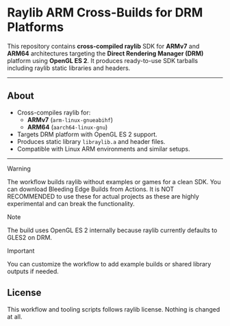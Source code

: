 # Raylib ARM Cross-Builds for DRM Platforms

This repository contains **cross-compiled raylib** SDK for **ARMv7** and **ARM64** architectures targeting the **Direct Rendering Manager (DRM)** platform using **OpenGL ES 2**. It produces ready-to-use SDK tarballs including raylib static libraries and headers.

---

## About 
- Cross-compiles raylib for:
  - **ARMv7** (`arm-linux-gnueabihf`)
  - **ARM64** (`aarch64-linux-gnu`)
- Targets DRM platform with OpenGL ES 2 support.
- Produces static library `libraylib.a` and header files.
- Compatible with Linux ARM environments and similar setups.



---



> [!Warning]
> The workflow builds raylib without examples or games for a clean SDK. You can download Bleeding Edge Builds from Actions. It is NOT RECOMMENDED to use these for actual projects as these are highly experimental and can break the functionality.

> [!Note]
> The build uses OpenGL ES 2 internally because raylib currently defaults to GLES2 on DRM.


> [!Important]
> You can customize the workflow to add example builds or shared library outputs if needed. 

## License

This workflow and tooling scripts follows raylib license. Nothing is changed at all.